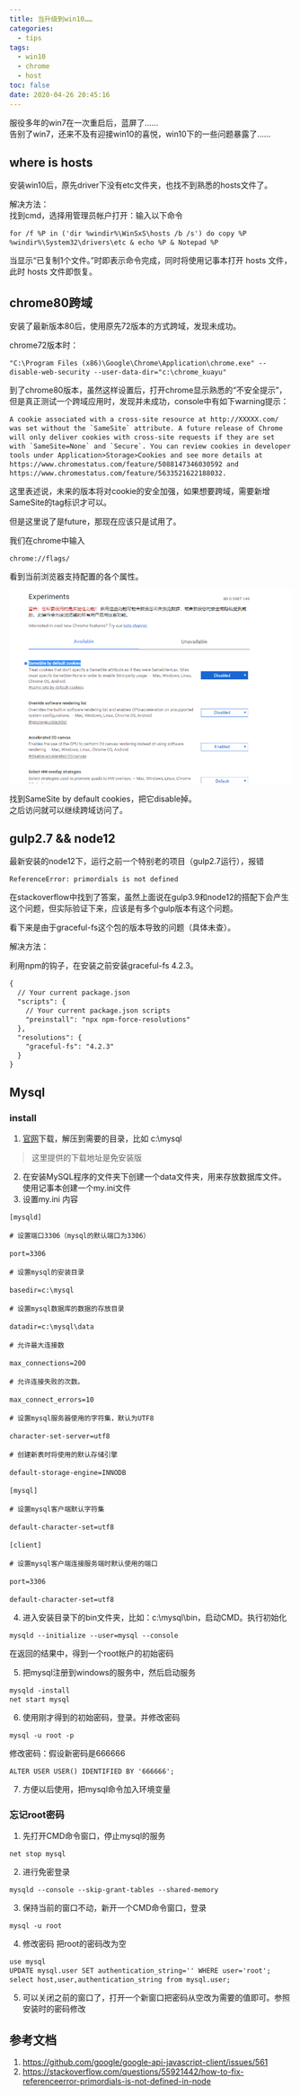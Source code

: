 ```yaml
---
title: 当升级到win10……
categories:
  - tips
tags:
  - win10
  - chrome
  - host
toc: false
date: 2020-04-26 20:45:16
---
```


   
服役多年的win7在一次重启后，蓝屏了……  
告别了win7，还来不及有迎接win10的喜悦，win10下的一些问题暴露了……

<!-- more -->



## where is hosts

安装win10后，原先driver下没有etc文件夹，也找不到熟悉的hosts文件了。

解决方法：   
找到cmd，选择用管理员帐户打开：输入以下命令
```
for /f %P in ('dir %windir%\WinSxS\hosts /b /s') do copy %P %windir%\System32\drivers\etc & echo %P & Notepad %P
```
当显示“已复制1个文件。”时即表示命令完成，同时将使用记事本打开 hosts 文件，此时 hosts 文件即恢复。



## chrome80跨域

安装了最新版本80后，使用原先72版本的方式跨域，发现未成功。

chrome72版本时：
```
"C:\Program Files (x86)\Google\Chrome\Application\chrome.exe" --disable-web-security --user-data-dir="c:\chrome_kuayu"
```

到了chrome80版本，虽然这样设置后，打开chrome显示熟悉的“不安全提示”，但是真正测试一个跨域应用时，发现并未成功，console中有如下warning提示：

```
A cookie associated with a cross-site resource at http://XXXXX.com/ was set without the `SameSite` attribute. A future release of Chrome will only deliver cookies with cross-site requests if they are set with `SameSite=None` and `Secure`. You can review cookies in developer tools under Application>Storage>Cookies and see more details at https://www.chromestatus.com/feature/5088147346030592 and https://www.chromestatus.com/feature/5633521622188032.
```

这里表述说，未来的版本将对cookie的安全加强，如果想要跨域，需要新增SameSite的tag标识才可以。  

但是这里说了是future，那现在应该只是试用了。

我们在chrome中输入
```
chrome://flags/
```
看到当前浏览器支持配置的各个属性。

![](/images/tips/chrome_flag.png)

找到SameSite by default cookies，把它disable掉。   
之后访问就可以继续跨域访问了。

## gulp2.7 && node12

最新安装的node12下，运行之前一个特别老的项目（gulp2.7运行），报错

```
ReferenceError: primordials is not defined
```

在stackoverflow中找到了答案，虽然上面说在gulp3.9和node12的搭配下会产生这个问题，但实际验证下来，应该是有多个gulp版本有这个问题。

看下来是由于graceful-fs这个包的版本导致的问题（具体未查）。

解决方法：

利用npm的钩子，在安装之前安装graceful-fs 4.2.3。
```
{
  // Your current package.json
  "scripts": {
    // Your current package.json scripts
    "preinstall": "npx npm-force-resolutions"
  },
  "resolutions": {
    "graceful-fs": "4.2.3"
  }
}
```

## Mysql
### install

1. [官网](https://dev.mysql.com/downloads/mysql/)下载，解压到需要的目录，比如 c:\mysql  
> 这里提供的下载地址是免安装版
2. 在安装MySQL程序的文件夹下创建一个data文件夹，用来存放数据库文件。使用记事本创建一个my.ini文件
3. 设置my.ini 内容

```
[mysqld]

# 设置端口3306（mysql的默认端口为3306）

port=3306

# 设置mysql的安装目录

basedir=c:\mysql

# 设置mysql数据库的数据的存放目录

datadir=c:\mysql\data

# 允许最大连接数

max_connections=200

# 允许连接失败的次数。

max_connect_errors=10

# 设置mysql服务器使用的字符集，默认为UTF8

character-set-server=utf8

# 创建新表时将使用的默认存储引擎

default-storage-engine=INNODB

[mysql]

# 设置mysql客户端默认字符集

default-character-set=utf8

[client]

# 设置mysql客户端连接服务端时默认使用的端口

port=3306

default-character-set=utf8
```
4. 进入安装目录下的bin文件夹，比如：c:\mysql\bin，启动CMD。执行初始化
```
mysqld --initialize --user=mysql --console
```
在返回的结果中，得到一个root帐户的初始密码

5. 把mysql注册到windows的服务中，然后启动服务
```
mysqld -install
net start mysql
```
6. 使用刚才得到的初始密码，登录。并修改密码
```
mysql -u root -p
```

修改密码：假设新密码是666666
```
ALTER USER USER() IDENTIFIED BY '666666';
```
7. 方便以后使用，把mysql命令加入环境变量

### 忘记root密码
1. 先打开CMD命令窗口，停止mysql的服务
```
net stop mysql
```

2. 进行免密登录
```
mysqld --console --skip-grant-tables --shared-memory
```

3. 保持当前的窗口不动，新开一个CMD命令窗口，登录
```
mysql -u root
```
4. 修改密码
把root的密码改为空
```
use mysql
UPDATE mysql.user SET authentication_string='' WHERE user='root';
select host,user,authentication_string from mysql.user;
```

5. 可以关闭之前的窗口了，打开一个新窗口把密码从空改为需要的值即可。参照安装时的密码修改


## 参考文档
1. https://github.com/google/google-api-javascript-client/issues/561
2. https://stackoverflow.com/questions/55921442/how-to-fix-referenceerror-primordials-is-not-defined-in-node


